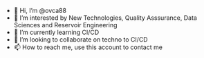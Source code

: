 - 👋 Hi, I’m @ovca88
- 👀 I’m interested by New Technologies, Quality Asssurance, Data Sciences and Reservoir Engineering
- 🌱 I’m currently learning CI/CD
- 💞️ I’m looking to collaborate on techno to CI/CD
- 📫 How to reach me, use this account to contact me

<!---
ovca88/ovca88 is a ✨ special ✨ repository because its `README.md` (this file) appears on your GitHub profile.
You can click the Preview link to take a look at your changes.
--->
